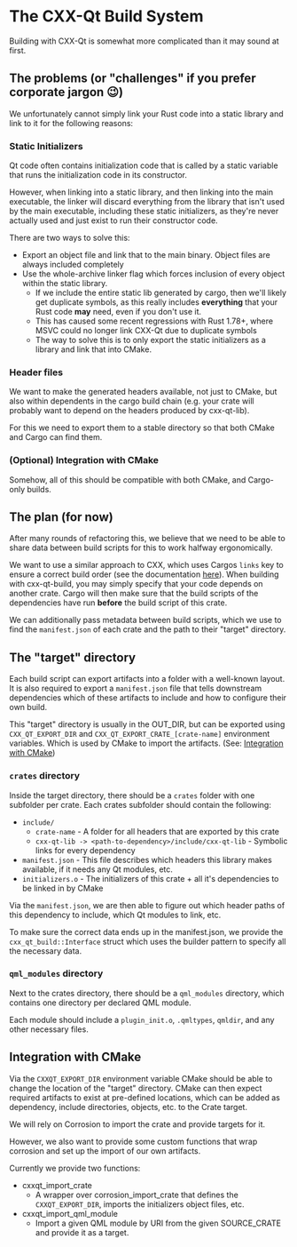 <!--
SPDX-FileCopyrightText: 2024 Klarälvdalens Datakonsult AB, a KDAB Group company <info@kdab.com>
SPDX-FileContributor: Leon Matthes <leon.matthes@kdab.com>

SPDX-License-Identifier: MIT OR Apache-2.0
-->

# The CXX-Qt Build System

Building with CXX-Qt is somewhat more complicated than it may sound at first.

## The problems (or "challenges" if you prefer corporate jargon 😉)

We unfortunately cannot simply link your Rust code into a static library and link to it for the following reasons:

### Static Initializers

Qt code often contains initialization code that is called by a static variable that runs the initialization code in its constructor.

However, when linking into a static library, and then linking into the main executable, the linker will discard everything from the library that isn't used by the main executable, including these static initializers, as they're never actually used and just exist to run their constructor code.

There are two ways to solve this:

- Export an object file and link that to the main binary. Object files are always included completely
- Use the whole-archive linker flag which forces inclusion of every object within the static library.
  - If we include the entire static lib generated by cargo, then we'll likely get duplicate symbols, as this really includes **everything** that your Rust code **may** need, even if you don't use it.
  - This has caused some recent regressions with Rust 1.78+, where MSVC could no longer link CXX-Qt due to duplicate symbols
  - The way to solve this is to only export the static initializers as a library and link that into CMake.

### Header files

We want to make the generated headers available, not just to CMake, but also within dependents in the cargo build chain (e.g. your crate will probably want to depend on the headers produced by cxx-qt-lib).

For this we need to export them to a stable directory so that both CMake and Cargo can find them.

### (Optional) Integration with CMake

Somehow, all of this should be compatible with both CMake, and Cargo-only builds.

## The plan (for now)

After many rounds of refactoring this, we believe that we need to be able to share data between build scripts for this to work halfway ergonomically.

We want to use a similar approach to CXX, which uses Cargos `links` key to ensure a correct build order (see the documentation [here](https://doc.rust-lang.org/cargo/reference/build-scripts.html#the-links-manifest-key)).
When building with cxx-qt-build, you may simply specify that your code depends on another crate.
Cargo will then make sure that the build scripts of the dependencies have run **before** the build script of this crate.

We can additionally pass metadata between build scripts, which we use to find the `manifest.json` of each crate and the path to their "target" directory.

## The "target" directory

Each build script can export artifacts into a folder with a well-known layout.
It is also required to export a `manifest.json` file that tells downstream dependencies which of these artifacts to include and how to configure their own build.

This "target" directory is usually in the OUT_DIR, but can be exported using `CXX_QT_EXPORT_DIR` and `CXX_QT_EXPORT_CRATE_[crate-name]` environment variables.
Which is used by CMake to import the artifacts. (See: [Integration with CMake](#integration-with-cmake))

### `crates` directory

Inside the target directory, there should be a `crates` folder with one subfolder per crate.
Each crates subfolder should contain the following:

- `include/`
  - `crate-name` - A folder for all headers that are exported by this crate
  - `cxx-qt-lib -> <path-to-dependency>/include/cxx-qt-lib` - Symbolic links for every dependency
- `manifest.json` - This file describes which headers this library makes available, if it needs any Qt modules, etc.
- `initializers.o` - The initializers of this crate + all it's dependencies to be linked in by CMake

Via the `manifest.json`, we are then able to figure out which header paths of this dependency to include, which Qt modules to link, etc.

To make sure the correct data ends up in the manifest.json, we provide the `cxx_qt_build::Interface` struct which uses the builder pattern to specify all the necessary data.

### `qml_modules` directory

Next to the crates directory, there should be a `qml_modules` directory, which contains one directory per declared QML module.

Each module should include a `plugin_init.o`, `.qmltypes`, `qmldir`, and any other necessary files.

## Integration with CMake

Via the `CXXQT_EXPORT_DIR` environment variable CMake should be able to change the location of the "target" directory.
CMake can then expect required artifacts to exist at pre-defined locations, which can be added as dependency, include directories, objects, etc. to the Crate target.

We will rely on Corrosion to import the crate and provide targets for it.

However, we also want to provide some custom functions that wrap corrosion and set up the import of our own artifacts.

Currently we provide two functions:

- cxxqt_import_crate
  - A wrapper over corrosion_import_crate that defines the `CXXQT_EXPORT_DIR`, imports the initializers object files, etc.
- cxxqt_import_qml_module
  - Import a given QML module by URI from the given SOURCE_CRATE and provide it as a target.
